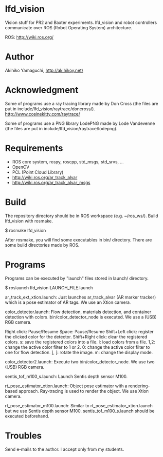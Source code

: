 lfd_vision
==================
Vision stuff for PR2 and Baxter experiments.
lfd_vision and robot controllers communicate over ROS (Robot Operating System) architecture.

ROS:
http://wiki.ros.org/

Author
==================
Akihiko Yamaguchi, http://akihikoy.net/


Acknowledgment
==================
Some of programs use a ray tracing library made by Don Cross (the files are put in include/lfd_vision/raytrace/doncross/).
http://www.cosinekitty.com/raytrace/

Some of programs use a PNG library LodePNG made by Lode Vandevenne (the files are put in include/lfd_vision/raytrace/lodepng).


Requirements
==================
- ROS core system, rospy, roscpp, std_msgs, std_srvs, ...
- OpenCV
- PCL (Point Cloud Library)
- http://wiki.ros.org/ar_track_alvar
- http://wiki.ros.org/ar_track_alvar_msgs


Build
==================
The repository directory should be in ROS workspace (e.g. ~/ros_ws/).
Build lfd_vision with rosmake.

  $ rosmake lfd_vision

After rosmake, you will find some executables in bin/ directory.
There are some build directories made by ROS.


Programs
==================
Programs can be executed by "launch" files stored in launch/ directory.

  $ roslaunch lfd_vision LAUNCH_FILE.launch

ar_track_ext_xtion.launch:
Just launches ar_track_alvar (AR marker tracker) which is a pose estimator of AR tags.
We use an Xtion camera.

color_detector.launch:
Flow detection, materials detection, and container detection with colors.
bin/color_detector_node is executed.
We use a (USB) RGB camera.

  Right click: Pause/Resume
  Space:  Pause/Resume
  Shift+Left click: register the clicked color for the detector.
  Shift+Right click: clear the registered colors.
  s: save the registered colors into a file.
  l: load colors from a file.
  1,2: change the active color filter to 1 or 2.
  0: change the active color filter to one for flow detection.
  ], [: rotate the image.
  m: change the display mode.

color_detector2.launch:
Execute two bin/color_detector_node.
We use two (USB) RGB camera.

sentis_tof_m100_s.launch:
Launch Sentis depth sensor M100.

rt_pose_estimator_xtion.launch:
Object pose estimator with a rendering-based approach.
Ray-tracing is used to render the object.
We use Xtion camera.

rt_pose_estimator_m100.launch:
Similar to rt_pose_estimator_xtion.launch but we use Sentis depth sensor M100.
sentis_tof_m100_s.launch should be executed beforehand.


Troubles
==================
Send e-mails to the author.  I accept only from my students.
